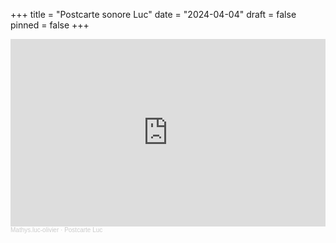 +++
title = "Postcarte sonore Luc"
date = "2024-04-04"
draft = false
pinned = false
+++
<iframe width="100%" height="300" scrolling="no" frameborder="no" allow="autoplay" src="https://w.soundcloud.com/player/?url=https%3A//api.soundcloud.com/tracks/1792341799&color=%23ff5500&auto_play=false&hide_related=false&show_comments=true&show_user=true&show_reposts=false&show_teaser=true&visual=true"></iframe><div style="font-size: 10px; color: #cccccc;line-break: anywhere;word-break: normal;overflow: hidden;white-space: nowrap;text-overflow: ellipsis; font-family: Interstate,Lucida Grande,Lucida Sans Unicode,Lucida Sans,Garuda,Verdana,Tahoma,sans-serif;font-weight: 100;"><a href="https://soundcloud.com/mathys-luc-olivier" title="Mathys.luc-olivier" target="_blank" style="color: #cccccc; text-decoration: none;">Mathys.luc-olivier</a> · <a href="https://soundcloud.com/mathys-luc-olivier/postcarte-luc" title="Postcarte Luc" target="_blank" style="color: #cccccc; text-decoration: none;">Postcarte Luc</a></div>